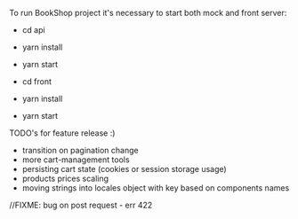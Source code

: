 To run BookShop project it's necessary to start both mock and front server:

- cd api
- yarn install
- yarn start

- cd front
- yarn install
- yarn start

TODO's for feature release :)

- transition on pagination change
- more cart-management tools
- persisting cart state (cookies or session storage usage)
- products prices scaling
- moving strings into locales object with key based on components names

//FIXME: bug on post request - err 422
